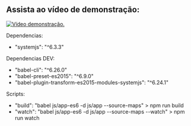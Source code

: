 ## Assista ao vídeo de demonstração:

[![Vídeo demonstração.](http://img.youtube.com/vi/TToa5Khe5I8/0.jpg)](http://www.youtube.com/watch?v=TToa5Khe5I8 "Vídeo demonstração.")


Dependencias:
-  "systemjs": "^6.3.3"

Dependencias DEV: 
- "babel-cli": "^6.26.0"
- "babel-preset-es2015": "^6.9.0"
- "babel-plugin-transform-es2015-modules-systemjs": "^6.24.1"

Scripts: 
- "build": "babel js/app-es6 -d js/app --source-maps" > npm run build
- "watch": "babel js/app-es6 -d js/app --source-maps --watch" > npm run watch
